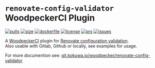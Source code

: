 # `renovate-config-validator` WoodpeckerCI Plugin

[![pulls](https://img.shields.io/docker/pulls/kokuwaio/renovate-config-validator)](https://hub.docker.com/r/kokuwaio/renovate-config-validator)
[![size](https://img.shields.io/docker/image-size/kokuwaio/renovate-config-validator)](https://hub.docker.com/r/kokuwaio/renovate-config-validator)
[![dockerfile](https://img.shields.io/badge/source-Dockerfile%20-blue)](https://git.kokuwa.io/woodpecker/renovate-config-validator/src/branch/main/Dockerfile)
[![license](https://img.shields.io/badge/License-EUPL%201.2-blue)](https://git.kokuwa.io/woodpecker/renovate-config-validator/src/branch/main/LICENSE)
[![prs](https://img.shields.io/gitea/pull-requests/open/woodpecker/renovate-config-validator?gitea_url=https%3A%2F%2Fgit.kokuwa.io)](https://git.kokuwa.io/woodpecker/renovate-config-validator/pulls)
[![issues](https://img.shields.io/gitea/issues/open/woodpecker/renovate-config-validator?gitea_url=https%3A%2F%2Fgit.kokuwa.io)](https://git.kokuwa.io/woodpecker/renovate-config-validator/issues)

A [WoodpeckerCI](https://woodpecker-ci.org) plugin for [Renovate configuration validation](https://docs.renovatebot.com/config-validation/).  
Also usable with Gitlab, Github or locally, see examples for usage.

For more documention see: [git.kokuwa.io/woodpecker/renovate-config-validator](https://git.kokuwa.io/woodpecker/renovate-config-validator)
